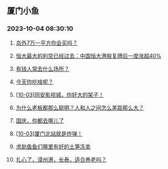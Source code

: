## 厦门小鱼 
### 2023-10-04 08:30:10

1. [岛外7万一平方你会买吗？](http://bbs.xmfish.com/read-htm-tid-18082417.html)

2. [恒大最大的利空已经过去：中国恒大港股复牌后一度涨超40%](http://bbs.xmfish.com/read-htm-tid-18082363.html)

3. [有钱人常去什么场所？](http://bbs.xmfish.com/read-htm-tid-18082422.html)

4. [今天你吃啥呢？](http://bbs.xmfish.com/read-htm-tid-18082334.html)

5. [[10-03]同安影视城，你好大的架子！](http://bbs.xmfish.com/read-htm-tid-18082577.html)

6. [为什么老板都那么聪明？人和人之间怎么差距那么大？](http://bbs.xmfish.com/read-htm-tid-18082414.html)

7. [国庆，你都去哪儿了](http://bbs.xmfish.com/read-htm-tid-18082495.html)

8. [[10-03]厦门北站就是炸弹！](http://bbs.xmfish.com/read-htm-tid-18082590.html)

9. [求助鱼鱼们哪里有好的土笋冻卖](http://bbs.xmfish.com/read-htm-tid-18082388.html)

10. [扎心了，漳州港，长泰，适合养老吗？](http://bbs.xmfish.com/read-htm-tid-18082595.html)

